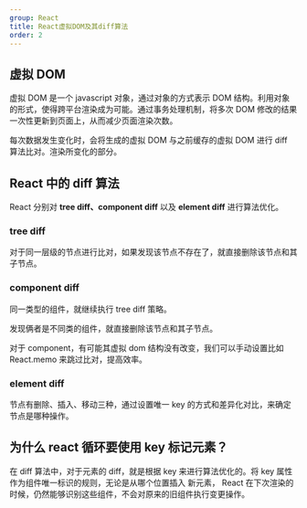```yaml
---
group: React
title: React虚拟DOM及其diff算法
order: 2
---
```


## 虚拟 DOM

虚拟 DOM 是一个 javascript 对象，通过对象的方式表示 DOM 结构。利用对象的形式，使得跨平台渲染成为可能。通过事务处理机制，将多次 DOM 修改的结果一次性更新到页面上，从而减少页面渲染次数。

每次数据发生变化时，会将生成的虚拟 DOM 与之前缓存的虚拟 DOM 进行 diff 算法比对。渲染所变化的部分。

## React 中的 diff 算法

React 分别对 **tree diff、component diff** 以及 **element diff** 进行算法优化。

### tree diff

对于同一层级的节点进行比对，如果发现该节点不存在了，就直接删除该节点和其子节点。

### component diff

同一类型的组件，就继续执行 tree diff 策略。

发现俩者是不同类的组件，就直接删除该节点和其子节点。

对于 component，有可能其虚拟 dom 结构没有改变，我们可以手动设置比如 React.memo 来跳过比对，提高效率。

### element diff

节点有删除、插入、移动三种，通过设置唯一 key 的方式和差异化对比，来确定节点是哪种操作。

## 为什么 react 循环要使用 key 标记元素？

在 diff 算法中，对于元素的 diff，就是根据 key 来进行算法优化的。将 key 属性作为组件唯一标识的规则，无论是从哪个位置插入 新元素， React 在下次渲染的时候，仍然能够识别这些组件，不会对原来的旧组件执行变更操作。
